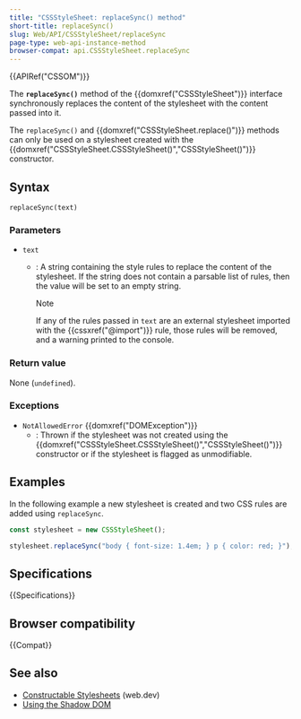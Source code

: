 ```yaml
---
title: "CSSStyleSheet: replaceSync() method"
short-title: replaceSync()
slug: Web/API/CSSStyleSheet/replaceSync
page-type: web-api-instance-method
browser-compat: api.CSSStyleSheet.replaceSync
---
```


{{APIRef("CSSOM")}}

The **`replaceSync()`** method of the {{domxref("CSSStyleSheet")}} interface synchronously replaces the content of the stylesheet with the content passed into it.

The `replaceSync()` and {{domxref("CSSStyleSheet.replace()")}} methods can only be used on a stylesheet created with the {{domxref("CSSStyleSheet.CSSStyleSheet()","CSSStyleSheet()")}} constructor.

## Syntax

```js-nolint
replaceSync(text)
```

### Parameters

- `text`
  - : A string containing the style rules to replace the content of the stylesheet. If the string does not contain a parsable list of rules, then the value will be set to an empty string.

    > [!NOTE]
    > If any of the rules passed in `text` are an external stylesheet imported with the {{cssxref("@import")}} rule, those rules will be removed, and a warning printed to the console.

### Return value

None (`undefined`).

### Exceptions

- `NotAllowedError` {{domxref("DOMException")}}
  - : Thrown if the stylesheet was not created using the {{domxref("CSSStyleSheet.CSSStyleSheet()","CSSStyleSheet()")}} constructor or if the stylesheet is flagged as unmodifiable.

## Examples

In the following example a new stylesheet is created and two CSS rules are added using `replaceSync`.

```js
const stylesheet = new CSSStyleSheet();

stylesheet.replaceSync("body { font-size: 1.4em; } p { color: red; }");
```

## Specifications

{{Specifications}}

## Browser compatibility

{{Compat}}

## See also

- [Constructable Stylesheets](https://web.dev/articles/constructable-stylesheets) (web.dev)
- [Using the Shadow DOM](/en-US/docs/Web/API/Web_components/Using_shadow_DOM)
